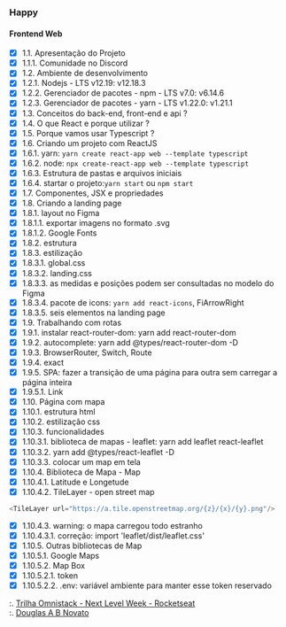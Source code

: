 ### Happy

#### Frontend Web

- [x] 1.1. Apresentação do Projeto
- [x] 1.1.1. Comunidade no Discord
- [x] 1.2. Ambiente de desenvolvimento
- [x] 1.2.1. Nodejs - LTS v12.19: v12.18.3
- [x] 1.2.2. Gerenciador de pacotes - npm - LTS v7.0: v6.14.6
- [x] 1.2.3. Gerenciador de pacotes - yarn - LTS v1.22.0: v1.21.1
- [x] 1.3. Conceitos do back-end, front-end e api ?
- [x] 1.4. O que React e porque utilizar ?
- [x] 1.5. Porque vamos usar Typescript ?
- [x] 1.6. Criando um projeto com ReactJS
- [x] 1.6.1. yarn: `yarn create react-app web --template typescript`
- [x] 1.6.2. node: `npx create-react-app web --template typescript`
- [x] 1.6.3. Estrutura de pastas e arquivos iniciais
- [x] 1.6.4. startar o projeto:`yarn start` ou `npm start`
- [X] 1.7. Componentes, JSX e propriedades 
- [x] 1.8. Criando a landing page
- [x] 1.8.1. layout no Figma
- [x] 1.8.1.1. exportar imagens no formato .svg
- [x] 1.8.1.2. Google Fonts
- [x] 1.8.2. estrutura
- [x] 1.8.3. estilização
- [x] 1.8.3.1. global.css
- [x] 1.8.3.2. landing.css
- [x] 1.8.3.3. as medidas e posições podem ser consultadas no modelo do Figma
- [x] 1.8.3.4. pacote de icons: `yarn add react-icons`, FiArrowRight
- [x] 1.8.3.5. seis elementos na landing page 
- [x] 1.9. Trabalhando com rotas
- [x] 1.9.1. instalar react-router-dom: yarn add react-router-dom
- [x] 1.9.2. autocomplete: yarn add @types/react-router-dom -D
- [x] 1.9.3. BrowserRouter, Switch, Route 
- [x] 1.9.4. exact 
- [x] 1.9.5. SPA: fazer a transição de uma página para outra sem carregar a página inteira
- [x] 1.9.5.1. Link
- [x] 1.10. Página com mapa
- [x] 1.10.1. estrutura html
- [x] 1.10.2. estilização css
- [x] 1.10.3. funcionalidades
- [x] 1.10.3.1. biblioteca de mapas - leaflet: yarn add leaflet react-leaflet
- [x] 1.10.3.2. yarn add @types/react-leaflet -D
- [x] 1.10.3.3. colocar um map em tela
- [x] 1.10.4. Biblioteca de Mapa - Map
- [x] 1.10.4.1. Latitude e Longetude
- [x] 1.10.4.2. TileLayer - open street map
````javascript
<TileLayer url="https://a.tile.openstreetmap.org/{z}/{x}/{y}.png"/>
````
- [x] 1.10.4.3. warning: o mapa carregou todo estranho
- [x] 1.10.4.3.1. correção: import 'leaflet/dist/leaflet.css'
- [x] 1.10.5. Outras bibliotecas de Map
- [x] 1.10.5.1. Google Maps
- [x] 1.10.5.2. Map Box
- [x] 1.10.5.2.1. token
- [x] 1.10.5.2.2. .env: variável ambiente para manter esse token reservado

:. [Trilha Omnistack - Next Level Week - Rocketseat](https://rocketseat.com.br/)<br/>
:. [Douglas A B Novato](https://linktr.ee/douglasabnovato)